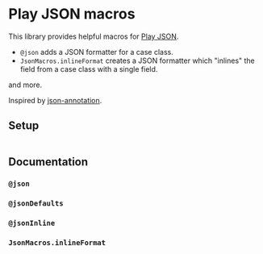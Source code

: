 # Play JSON macros

This library provides helpful macros for [Play JSON](https://github.com/playframework/play-json).

- `@json` adds a JSON formatter for a case class. 
- `JsonMacros.inlineFormat` creates a JSON formatter which "inlines" the field from a case class with a single field. 

and more.

Inspired by [json-annotation](https://github.com/vital-software/json-annotation).

## Setup

```scala

```

## Documentation

### `@json`

### `@jsonDefaults`

### `@jsonInline`

### `JsonMacros.inlineFormat`
